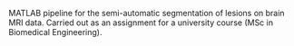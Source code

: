 MATLAB pipeline for the semi-automatic segmentation of lesions on brain MRI data.
Carried out as an assignment for a university course (MSc in Biomedical Engineering).
